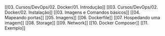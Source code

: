 [[03. Cursos/DevOps/02. Docker/01. Introdução]]
[[03. Cursos/DevOps/02. Docker/02. Instalação]]
[[03. Imagens e Comandos básicos]]
[[04. Mapeando portas]]
[[05. Imagens]]
[[06. Dockerfile]]
[[07. Hospedando uma imagem]]
[[08. Storage]]
[[09. Network]]
[[10. Docker Composer]]
[[11. Exemplo]]